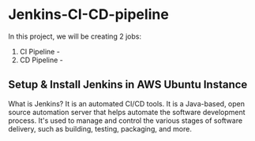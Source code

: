 # Jenkins-CI-CD-pipeline

In this project, we will be creating 2 jobs:
1. CI Pipeline -
2. CD Pipeline -

## Setup & Install Jenkins in AWS Ubuntu Instance

What is Jenkins?
It is an automated CI/CD tools. It is a Java-based, open source automation server that helps automate the software development process. It's used to manage and control the various stages of software delivery, such as building, testing, packaging, and more.

